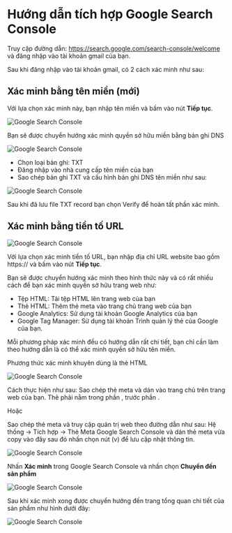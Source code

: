 # Hướng dẫn tích hợp Google Search Console

Truy cập đường dẫn: https://search.google.com/search-console/welcome và đăng nhập vào tài khoản gmail của bạn.

Sau khi đăng nhập vào tài khoản gmail, có 2 cách xác minh như sau:

## Xác minh bằng tên miền (mới)

Với lựa chọn xác minh này, bạn nhập tên miền và bấm vào nút **Tiếp tục**.

![Google Search Console](img/ggs-8.jpg)

Bạn sẽ được chuyển hướng xác minh quyền sở hữu miền bằng bản ghi DNS

![Google Search Console](img/ggs-6.jpg)

- Chọn loại bản ghi: TXT
- Đăng nhập vào nhà cung cấp tên miền của bạn
- Sao chép bản ghi TXT và cấu hình bản ghi DNS tên miền như sau:

![Google Search Console](img/ggs-7.jpg)

Sau khi đã lưu file TXT record bạn chọn Verify để hoàn tất phần xác minh.


## Xác minh bằng tiền tố URL

![Google Search Console](img/ggs-1.jpg)

Với lựa chọn xác minh tiền tố URL, bạn nhập địa chỉ URL website bao gồm https:// và bấm vào nút **Tiếp tục**.

Bạn sẽ được chuyển hướng xác minh theo hình thức này và có rất nhiều cách để bạn xác minh quyền sở hữu trang web như:

- Tệp HTML: Tải tệp HTML lên trang web của bạn
- Thẻ HTML: Thêm thẻ meta vào trang chủ trang web của bạn
- Google Analytics: Sử dụng tài khoản Google Analytics của bạn
- Google Tag Manager: Sử dụng tài khoản Trình quản lý thẻ của Google của bạn.

Mỗi phương pháp xác minh đều có hướng dẫn rất chi tiết, bạn chỉ cần làm theo hướng dẫn là có thể xác minh quyền sở hữu tên miền.

Phương thức xác minh khuyên dùng là thẻ HTML

![Google Search Console](img/ggs-2.jpg)

Cách thực hiện như sau:
Sao chép thẻ meta và dán vào trang chủ trên trang web của bạn. Thẻ phải nằm trong phần <head>, trước phần <body>.

Hoặc

Sao chép thẻ meta và truy cập quản trị web theo đường dẫn như sau: Hệ thống -> Tích hợp -> Thẻ Meta Google Search Console và dán thẻ meta vừa copy vào đây sau đó nhấn chọn nút (v) để lưu cập nhật thông tin.
  
![Google Search Console](img/ggs-3.jpg)

Nhấn **Xác minh** trong Google Search Console và nhấn chọn **Chuyển đến sản phẩm**

![Google Search Console](img/ggs-4.jpg)

Sau khi xác minh xong được chuyển hướng đến trang tổng quan chi tiết của sản phẩm như hình dưới đây:

![Google Search Console](img/ggs-5.jpg)
